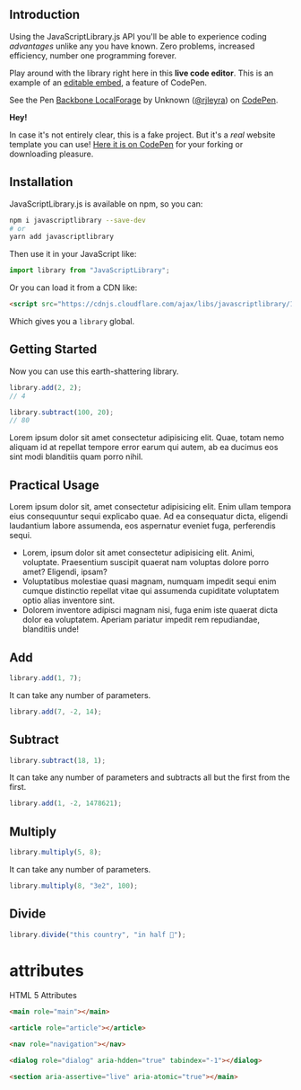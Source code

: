 ## Introduction

Using the JavaScriptLibrary.js API you'll be able to experience coding *advantages* unlike any you have known. Zero problems, increased efficiency, number one programming forever.

Play around with the library right here in this **live code editor**. This is an example of an [editable embed](https://blog.codepen.io/documentation/pro-features/editable-embeds/), a feature of CodePen.

<p data-height="429" data-theme-id="33864" data-slug-hash="yLyweJv" data-default-tab="js,result" data-user="rjleyra" data-embed-version="2" data-pen-title="Dumb Output" data-editable="true" class="codepen">See the Pen <a href="https://codepen.io/rjleyra/pen/yLyweJv">Backbone LocalForage</a> by Unknown  (<a href="https://codepen.io/rjleyra">@rjleyra</a>) on <a href="https://codepen.io">CodePen</a>.</p>
<script async src="https://static.codepen.io/assets/embed/ei.js"></script>

<div class="callout">
  <strong>Hey!</strong>
  <p>In case it's not entirely clear, this is a fake project. But it's a <em>real</em> website template you can use! <a href="https://codepen.io/chriscoyier/project/editor/ZrxvQG">Here it is on CodePen</a> for your forking or downloading pleasure.</p>
</div>

## Installation

JavaScriptLibrary.js is available on npm, so you can:

```bash
npm i javascriptlibrary --save-dev
# or
yarn add javascriptlibrary
```

Then use it in your JavaScript like:

```javascript
import library from "JavaScriptLibrary";
```

Or you can load it from a CDN like:

```html
<script src="https://cdnjs.cloudflare.com/ajax/libs/javascriptlibrary/1.0.0/umd/javascriptlibrary.min.js"></script>
```

Which gives you a `library` global.

## Getting Started

Now you can use this earth-shattering library.

```javascript
library.add(2, 2);
// 4

library.subtract(100, 20);
// 80
```

Lorem ipsum dolor sit amet consectetur adipisicing elit. Quae, totam nemo aliquam id at repellat tempore error earum qui autem, ab ea ducimus eos sint modi blanditiis quam porro nihil.

## Practical Usage

Lorem ipsum dolor sit, amet consectetur adipisicing elit. Enim ullam tempora eius consequuntur sequi explicabo quae. Ad ea consequatur dicta, eligendi laudantium labore assumenda, eos aspernatur eveniet fuga, perferendis sequi.

- Lorem, ipsum dolor sit amet consectetur adipisicing elit. Animi, voluptate. Praesentium suscipit quaerat nam voluptas dolore porro amet? Eligendi, ipsam?
- Voluptatibus molestiae quasi magnam, numquam impedit sequi enim cumque distinctio repellat vitae qui assumenda cupiditate voluptatem optio alias inventore sint.
- Dolorem inventore adipisci magnam nisi, fuga enim iste quaerat dicta dolor ea voluptatem. Aperiam pariatur impedit rem repudiandae, blanditiis unde!

## Add

```js
library.add(1, 7);
```

It can take any number of parameters.

```js
library.add(7, -2, 14);
```

## Subtract

```js
library.subtract(18, 1);
```

It can take any number of parameters and subtracts all but the first from the first.

```js
library.add(1, -2, 1478621);
```

## Multiply

```js
library.multiply(5, 8);
```

It can take any number of parameters.

```js
library.multiply(8, "3e2", 100);
```

## Divide

```js
library.divide("this country", "in half 🤕");
```

# attributes
HTML 5 Attributes


```html
<main role="main"></main>
```

```html
<article role="article"></article>
```

```html
<nav role="navigation"></nav>
```

```html
<dialog role="dialog" aria-hdden="true" tabindex="-1"></dialog>
```

```html
<section aria-assertive="live" aria-atomic="true"></main>
```
